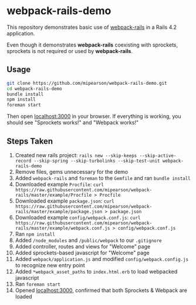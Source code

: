 # webpack-rails-demo

This repository demonstrates basic use of [webpack-rails](https://github.com/mipearson/webpack-rails) in a Rails 4.2 application.

Even though it demonstrates **webpack-rails** coexisting with sprockets, sprockets is not required or used by **webpack-rails**.

## Usage

``` bash
git clone https://github.com/mipearson/webpack-rails-demo.git
cd webpack-rails-demo
bundle install
npm install
foreman start
```

Then open [localhost:3000](http://localhost:3000) in your browser. If everything is working, you should see "Sprockets works!" and "Webpack works!"

## Steps Taken

1. Created new rails project:
    `rails new --skip-keeps --skip-active-record --skip-spring --skip-turbolinks --skip-test-unit webpack-rails-demo`
1. Remove files, gems unnecessary for the demo
1. Added `webpack-rails` and `foreman` to the `Gemfile` and ran `bundle install`
1. Downloaded example `Procfile`:
  `curl https://raw.githubusercontent.com/mipearson/webpack-rails/master/example/Procfile > Procfile`
1. Downloaded example `package.json`:
  `curl https://raw.githubusercontent.com/mipearson/webpack-rails/master/example/package.json > package.json`
1. Downloaded example `config/webpack.conf.js`:
  `curl https://raw.githubusercontent.com/mipearson/webpack-rails/master/example/webpack.conf.js > config/webpack.conf.js`
1. Ran `npm install`
1. Added `/node_modules` and `/public/webpack` to our `.gitignore`
1. Added controller, routes and views for "Welcome" page
1. Added sprockets-based javascript for "Welcome" page
1. Added `webpack/application.js` and modified `config/webpack.config.js` to recognize new entry point
1. Added `*webpack_asset_paths` to `index.html.erb` to load webpacked javascript
1. Ran `foreman start`
1. Opened [localhost:3000](http://localhost:3000), confirmed that both Sprockets & Webpack are loaded
